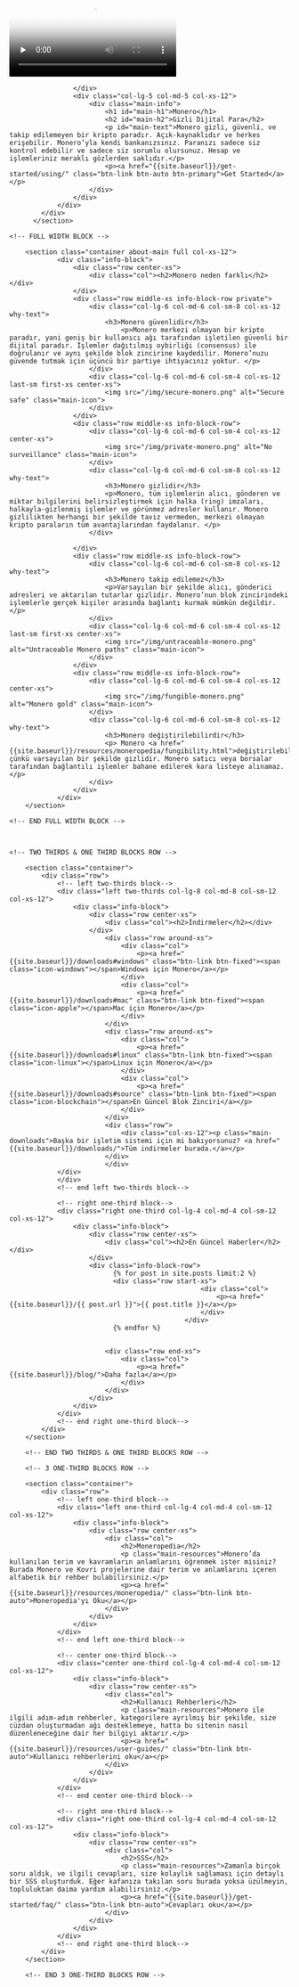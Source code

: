 <div class="site-wrap">
        <section class="container full col-xs-12">
            <div class="info-block info-block-main">
                <div class="row middle-xs">
                    <div class="col-lg-7 col-md-7 col-xs-12 main-video">
                        <div class="monero-video">
                            <!--iframe width="560" height="315" src="https://www.youtube.com/embed/TZi9xx6aiuY" frameborder="0" allowfullscreen></iframe-->
                            <video controls poster="/img/monero-community.png" onclick="this.paused ? this.play() : this.pause();" preload="none">
                                <source src="/media/Monero_Promo.m4v">
                            </video>
                        </div>

                    </div>
                    <div class="col-lg-5 col-md-5 col-xs-12">
                        <div class="main-info">
                            <h1 id="main-h1">Monero</h1>
                            <h2 id="main-h2">Gizli Dijital Para</h2>
                            <p id="main-text">Monero gizli, güvenli, ve takip edilemeyen bir kripto paradır. Açık-kaynaklıdır ve herkes erişebilir. Monero’yla kendi bankanızsınız. Paranızı sadece siz kontrol edebilir ve sadece siz sorumlu olursunuz. Hesap ve işlemleriniz meraklı gözlerden saklıdır.</p>
                            <p><a href="{{site.baseurl}}/get-started/using/" class="btn-link btn-auto btn-primary">Get Started</a></p>
                        </div>
                    </div>
                </div>
            </div>
          </section>

    <!-- FULL WIDTH BLOCK -->

        <section class="container about-main full col-xs-12">
                <div class="info-block">
                    <div class="row center-xs">
                        <div class="col"><h2>Monero neden farklı</h2></div>
                    </div>
                    <div class="row middle-xs info-block-row private">
                        <div class="col-lg-6 col-md-6 col-sm-8 col-xs-12  why-text">
                            <h3>Monero güvenlidir</h3>
                                <p>Monero merkezi olmayan bir kripto paradır, yani geniş bir kullanıcı ağı tarafından işletilen güvenli bir dijital paradır. İşlemler dağıtılmış oybirliği (consensus) ile doğrulanır ve aynı şekilde blok zincirine kaydedilir. Monero’nuzu güvende tutmak için üçüncü bir partiye ihtiyacınız yoktur. </p>
                        </div>
                        <div class="col-lg-6 col-md-6 col-sm-4 col-xs-12 last-sm first-xs center-xs">
                            <img src="/img/secure-monero.png" alt="Secure safe" class="main-icon">
                        </div>
                    </div>
                    <div class="row middle-xs info-block-row">
                        <div class="col-lg-6 col-md-6 col-sm-4 col-xs-12 center-xs">
                            <img src="/img/private-monero.png" alt="No surveillance" class="main-icon">
                        </div>
                        <div class="col-lg-6 col-md-6 col-sm-8 col-xs-12 why-text">
                            <h3>Monero gizlidir</h3>
                            <p>Monero, tüm işlemlerin alıcı, gönderen ve miktar bilgilerini belirsizleştirmek için halka (ring) imzaları, halkayla-gizlenmiş işlemler ve görünmez adresler kullanır. Monero gizlilikten herhangi bir şekilde taviz vermeden, merkezi olmayan kripto paraların tüm avantajlarından faydalanır. </p>
                        </div>

                    </div>
                    <div class="row middle-xs info-block-row">
                        <div class="col-lg-6 col-md-6 col-sm-8 col-xs-12 why-text">
                            <h3>Monero takip edilemez</h3>
                            <p>Varsayılan bir şekilde alıcı, gönderici adresleri ve aktarılan tutarlar gizlidir. Monero’nun blok zincirindeki işlemlerle gerçek kişiler arasında bağlantı kurmak mümkün değildir.</p>
                        </div>
                        <div class="col-lg-6 col-md-6 col-sm-4 col-xs-12 last-sm first-xs center-xs">
                            <img src="/img/untraceable-monero.png" alt="Untraceable Monero paths" class="main-icon">
                        </div>
                    </div>
                    <div class="row middle-xs info-block-row">
                        <div class="col-lg-6 col-md-6 col-sm-4 col-xs-12 center-xs">
                            <img src="/img/fungible-monero.png" alt="Monero gold" class="main-icon">
                        </div>
                        <div class="col-lg-6 col-md-6 col-sm-8 col-xs-12 why-text">
                            <h3>Monero değiştirilebilirdir</h3>
                            <p> Monero <a href="{{site.baseurl}}/resources/moneropedia/fungibility.html">değiştirilebilirdir</a> çünkü varsayılan bir şekilde gizlidir. Monero satıcı veya borsalar tarafından bağlantılı işlemler bahane edilerek kara listeye alınamaz.</p>
                        </div>
                    </div>
                </div>
        </section>

    <!-- END FULL WIDTH BLOCK -->



    <!-- TWO THIRDS & ONE THIRD BLOCKS ROW -->

        <section class="container">
            <div class="row">
                <!-- left two-thirds block-->
                <div class="left two-thirds col-lg-8 col-md-8 col-sm-12 col-xs-12">
                    <div class="info-block">
                        <div class="row center-xs">
                            <div class="col"><h2>İndirmeler</h2></div>
                        </div>
                            <div class="row around-xs">
                                <div class="col">
                                    <p><a href="{{site.baseurl}}/downloads#windows" class="btn-link btn-fixed"><span class="icon-windows"></span>Windows için Monero</a></p>
                                </div>
                                <div class="col">
                                    <p><a href="{{site.baseurl}}/downloads#mac" class="btn-link btn-fixed"><span class="icon-apple"></span>Mac için Monero</a></p>
                                </div>
                            </div>
                            <div class="row around-xs">
                                <div class="col">
                                    <p><a href="{{site.baseurl}}/downloads#linux" class="btn-link btn-fixed"><span class="icon-linux"></span>Linux için Monero</a></p>
                                </div>
                                <div class="col">
                                    <p><a href="{{site.baseurl}}/downloads#source" class="btn-link btn-fixed"><span class="icon-blockchain"></span>En Güncel Blok Zinciri</a></p>
                                </div>
                            </div>
                            <div class="row">
                                <div class="col-xs-12"><p class="main-downloads">Başka bir işletim sistemi için mi bakıyorsunuz? <a href="{{site.baseurl}}/downloads/">Tüm indirmeler burada.</a></p>
                            </div>
                            </div>
                </div>
                </div>
                <!-- end left two-thirds block-->

                <!-- right one-third block-->
                <div class="right one-third col-lg-4 col-md-4 col-sm-12 col-xs-12">
                    <div class="info-block">
                        <div class="row center-xs">
                            <div class="col"><h2>En Güncel Haberler</h2></div>
                        </div>
                        <div class="info-block-row">
                              {% for post in site.posts limit:2 %}
                              <div class="row start-xs">
                                                    <div class="col">
                                                        <p><a href="{{site.baseurl}}/{{ post.url }}">{{ post.title }}</a></p>
                                                    </div>
                                                </div>
                              {% endfor %}


                            <div class="row end-xs">
                                <div class="col">
                                    <p><a href="{{site.baseurl}}/blog/">Daha fazla</a></p>
                                </div>
                            </div>
                        </div>
                    </div>
                </div>
                <!-- end right one-third block-->
            </div>
        </section>

        <!-- END TWO THIRDS & ONE THIRD BLOCKS ROW -->

        <!-- 3 ONE-THIRD BLOCKS ROW -->

        <section class="container">
            <div class="row">
                <!-- left one-third block-->
                <div class="left one-third col-lg-4 col-md-4 col-sm-12 col-xs-12">
                    <div class="info-block">
                        <div class="row center-xs">
                            <div class="col">
                                <h2>Moneropedia</h2>
                                <p class="main-resources">Monero’da kullanılan terim ve kavramların anlamlarını öğrenmek ister misiniz? Burada Monero ve Kovri projelerine dair terim ve anlamlarını içeren alfabetik bir rehber bulabilirsiniz.</p>
                                <p><a href="{{site.baseurl}}/resources/moneropedia/" class="btn-link btn-auto">Moneropedia'yı Oku</a></p>
                            </div>
                        </div>
                    </div>
                </div>
                <!-- end left one-third block-->

                <!-- center one-third block-->
                <div class="center one-third col-lg-4 col-md-4 col-sm-12 col-xs-12">
                    <div class="info-block">
                        <div class="row center-xs">
                            <div class="col">
                                <h2>Kullanıcı Rehberleri</h2>
                                <p class="main-resources">Monero ile ilgili adım-adım rehberler, kategorilere ayrılmış bir şekilde, size cüzdan oluşturmadan ağı desteklemeye, hatta bu sitenin nasıl düzenleneceğine dair her bilgiyi aktarır.</p>
                                <p><a href="{{site.baseurl}}/resources/user-guides/" class="btn-link btn-auto">Kullanıcı rehberlerini oku</a></p>
                            </div>
                        </div>
                    </div>
                </div>
                <!-- end center one-third block-->

                <!-- right one-third block-->
                <div class="right one-third col-lg-4 col-md-4 col-sm-12 col-xs-12">
                    <div class="info-block">
                        <div class="row center-xs">
                            <div class="col">
                                <h2>SSS</h2>
                                <p class="main-resources">Zamanla birçok soru aldık, ve ilgili cevapları, size kolaylık sağlaması için detaylı bir SSS oluşturduk. Eğer kafanıza takılan soru burada yoksa üzülmeyin, topluluktan daima yardım alabilirsiniz.</p>
                                <p><a href="{{site.baseurl}}/get-started/faq/" class="btn-link btn-auto">Cevapları oku</a></p>
                            </div>
                        </div>         
                    </div>
                </div>
                <!-- end right one-third block-->
            </div>
        </section>

        <!-- END 3 ONE-THIRD BLOCKS ROW -->
</div>
